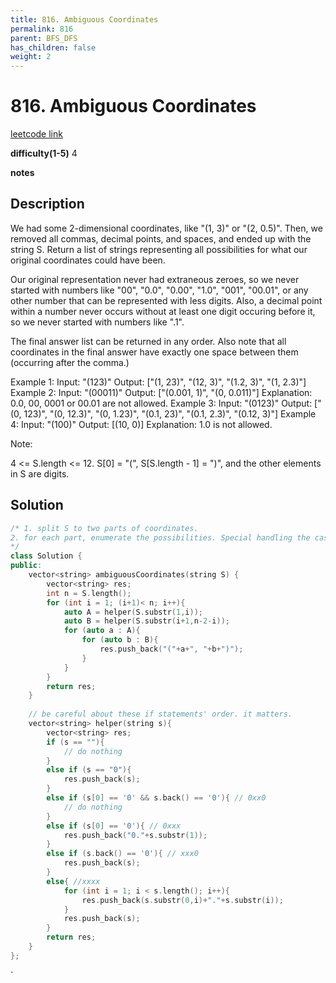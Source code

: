 ```yaml
---
title: 816. Ambiguous Coordinates
permalink: 816
parent: BFS_DFS
has_children: false
weight: 2
---
```

# 816. Ambiguous Coordinates
[leetcode link](https://leetcode.com/problems/ambiguous-coordinates/)

**difficulty(1-5)** 
4

**notes**   


## Description
We had some 2-dimensional coordinates, like "(1, 3)" or "(2, 0.5)".  Then, we removed all commas, decimal points, and spaces, and ended up with the string S.  Return a list of strings representing all possibilities for what our original coordinates could have been.

Our original representation never had extraneous zeroes, so we never started with numbers like "00", "0.0", "0.00", "1.0", "001", "00.01", or any other number that can be represented with less digits.  Also, a decimal point within a number never occurs without at least one digit occuring before it, so we never started with numbers like ".1".

The final answer list can be returned in any order.  Also note that all coordinates in the final answer have exactly one space between them (occurring after the comma.)

Example 1:
Input: "(123)"
Output: ["(1, 23)", "(12, 3)", "(1.2, 3)", "(1, 2.3)"]
Example 2:
Input: "(00011)"
Output:  ["(0.001, 1)", "(0, 0.011)"]
Explanation: 
0.0, 00, 0001 or 00.01 are not allowed.
Example 3:
Input: "(0123)"
Output: ["(0, 123)", "(0, 12.3)", "(0, 1.23)", "(0.1, 23)", "(0.1, 2.3)", "(0.12, 3)"]
Example 4:
Input: "(100)"
Output: [(10, 0)]
Explanation: 
1.0 is not allowed.
 

Note:

4 <= S.length <= 12.
S[0] = "(", S[S.length - 1] = ")", and the other elements in S are digits.
 

## Solution

```c++
/* 1. split S to two parts of coordinates.
2. for each part, enumerate the possibilities. Special handling the cases with '0'
*/
class Solution {
public:
    vector<string> ambiguousCoordinates(string S) {
        vector<string> res;
        int n = S.length();
        for (int i = 1; (i+1)< n; i++){
            auto A = helper(S.substr(1,i));
            auto B = helper(S.substr(i+1,n-2-i));
            for (auto a : A){
                for (auto b : B){
                    res.push_back("("+a+", "+b+")");
                }
            }
        }
        return res;
    }
    
    // be careful about these if statements' order. it matters.
    vector<string> helper(string s){
        vector<string> res;
        if (s == ""){
            // do nothing
        }
        else if (s == "0"){
            res.push_back(s);
        }
        else if (s[0] == '0' && s.back() == '0'){ // 0xx0
            // do nothing
        }
        else if (s[0] == '0'){ // 0xxx
            res.push_back("0."+s.substr(1));
        }
        else if (s.back() == '0'){ // xxx0
            res.push_back(s);
        }
        else{ //xxxx
            for (int i = 1; i < s.length(); i++){
                res.push_back(s.substr(0,i)+"."+s.substr(i));
            }
            res.push_back(s);
        }
        return res;
    }
};
```

<!-- 
Default label
{: .label }

Blue label
{: .label .label-blue }

Stable
{: .label .label-green }

New release
{: .label .label-purple }

Coming soon
{: .label .label-yellow }

Deprecated
{: .label .label-red } -->
`